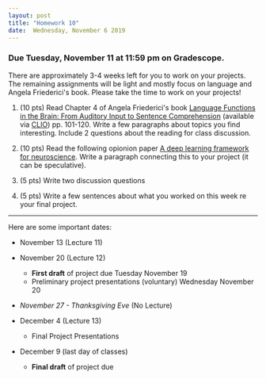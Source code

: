 ```yaml
---
layout: post
title: "Homework 10"
date:  Wednesday, November 6 2019
---
```


### Due Tuesday, November 11 at 11:59 pm on Gradescope. 

There are approximately 3-4 weeks left for you to work on your projects. The remaining assignments will be light and mostly focus on language and Angela Friederici's book. Please take the time to work on your projects!

1. (10 pts) Read Chapter 4 of Angela Friederici's book [Language Functions in the Brain: From Auditory Input to Sentence Comprehension](https://mitpress.universitypressscholarship.com/view/10.7551/mitpress/9780262036924.001.0001/upso-9780262036924-chapter-002) (available via [CLIO](https://clio.columbia.edu/quicksearch?q=Language+in+Our+Brain%3A+The+Origins+of+a+Uniquely+Human+Capacity&commit=Search)) pp. 101-120. Write a few paragraphs about topics you find interesting. Include 2 questions about the reading for class discussion.

2. (10 pts) Read the following opionion paper [A deep learning framework for neuroscience](https://www.nature.com/articles/s41593-019-0520-2). Write a paragraph connecting this to your project (it can be speculative).

3. (5 pts) Write two discussion questions

4. (5 pts) Write a few sentences about what you worked on this week re your final project.


------------------------

 
 Here are some important dates:

* November 13 (Lecture 11)

* November 20 (Lecture 12)
    * **First draft** of project due Tuesday November 19
    * Preliminary project presentations (voluntary) Wednesday November 20
    
* _November 27 - Thanksgiving Eve_ (No Lecture)

* December 4 (Lecture 13)
    * Final Project Presentations
    
* December 9 (last day of classes)
    * **Final draft** of project due
